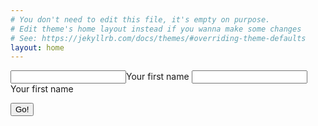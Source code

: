 ```yaml
---
# You don't need to edit this file, it's empty on purpose.
# Edit theme's home layout instead if you wanna make some changes
# See: https://jekyllrb.com/docs/themes/#overriding-theme-defaults
layout: home
---
```

<form method="POST" action="https://api.staticman.net/v2/entry/fuselagetown/staticmantest/gh-pages/users/">
  <input name="options[redirect]" type="hidden" value="https://my-site.com">
  <!-- e.g. "2016-01-02-this-is-a-post" -->
  <input name="options[slug]" type="hidden" value="{{ page.slug }}">
  <label><input name="fields[name-parent]" type="text">Your first name</label>
  <label><input name="fields[name-kid]" type="text">Your first name</label>
  
  <button type="submit">Go!</button>
</form>